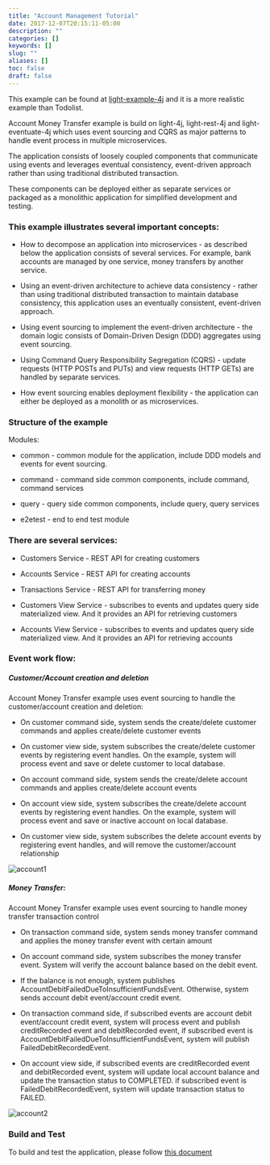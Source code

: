 ```yaml
---
title: "Account Management Tutorial"
date: 2017-12-07T20:15:11-05:00
description: ""
categories: []
keywords: []
slug: ""
aliases: []
toc: false
draft: false
---
```



This example can be found at [light-example-4j][] and it is a more realistic example than Todolist.

Account Money Transfer example is build on light-4j, light-rest-4j and light-eventuate-4j which 
uses event sourcing and CQRS as major patterns to handle event process in multiple microservices. 

The application consists of loosely coupled components that communicate using events and leverages
eventual consistency, event-driven approach rather than using traditional distributed transaction.

These components can be deployed either as separate services or packaged as a monolithic application 
for simplified development and testing.


### This example illustrates several important concepts:

* How to decompose an application into microservices - as described below the application consists 
of several services. For example, bank accounts are managed by one service, money transfers by 
another service.

* Using an event-driven architecture to achieve data consistency - rather than using traditional 
distributed transaction to maintain database consistency, this application uses an eventually 
consistent, event-driven approach.

* Using event sourcing to implement the event-driven architecture - the domain logic consists of 
Domain-Driven Design (DDD) aggregates using event sourcing.

* Using Command Query Responsibility Segregation (CQRS) - update requests (HTTP POSTs and PUTs) 
and view requests (HTTP GETs) are handled by separate services.

* How event sourcing enables deployment flexibility - the application can either be deployed as 
a monolith or as microservices.


### Structure of the example

Modules:

* common - common module for the application, include DDD models and events for event sourcing. 

* command - command side common components, include command, command services

* query - query side common components, include query, query services

* e2etest - end to end test module


### There are several services:

* Customers Service - REST API for creating customers

* Accounts Service - REST API for creating accounts

* Transactions Service - REST API for transferring money

* Customers View Service - subscribes to events and updates query side materialized view. And it 
provides an API for retrieving customers

* Accounts View Service - subscribes to events and updates query side materialized view. And it 
provides an API for retrieving accounts



### Event work flow:

##### Customer/Account creation and deletion

Account Money Transfer example uses event sourcing to handle the customer/account creation and deletion:

* On customer command side, system sends the create/delete customer commands and applies create/delete customer events

* On customer view side, system subscribes the create/delete customer events by registering event handles. On the example, system will process event and save or delete customer to local database.

* On account command side, system sends the create/delete account commands and applies create/delete account events

* On account view side, system subscribes the create/delete account events by registering event handles. On the example, system will process event and save or inactive account on local database.

* On customer view side, system subscribes the delete account events by registering event handles, and will remove the customer/account relationship


![account1](/images/account1.png)


##### Money Transfer:

Account Money Transfer example uses event sourcing to handle money transfer transaction control

* On transaction command side, system sends money transfer command and applies the money transfer event with certain amount

* On account command side, system subscribes the money transfer event. System will verify the account balance based on the debit event.

* If the balance is not enough, system publishes AccountDebitFailedDueToInsufficientFundsEvent. Otherwise, system sends account debit event/account credit event.

* On transaction command side, if subscribed events are account debit event/account credit event, system will process event and publish creditRecorded event and debitRecorded event,
  if subscribed event is AccountDebitFailedDueToInsufficientFundsEvent, system will publish FailedDebitRecordedEvent.

* On account view side, if subscribed events are creditRecorded event and debitRecorded event, system will update local account balance and update the transaction status to COMPLETED.
  if subscribed event is FailedDebitRecordedEvent, system will update transaction status to FAILED.


![account2](/images/account2.png)


### Build and Test

To build and test the application, please follow [this document][]

[light-example-4j]: https://github.com/networknt/light-example-4j/tree/master/eventuate/account-management
[this document]: /tutorial/eventuate/account-management/test/

